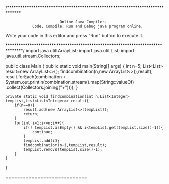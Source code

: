 /******************************************************************************

                            Online Java Compiler.
                Code, Compile, Run and Debug java program online.
Write your code in this editor and press "Run" button to execute it.

*******************************************************************************/
import java.util.ArrayList;
import java.util.List;
import java.util.stream.Collectors;

public class Main
{
	public static void main(String[] args) {
	    int n=5;
        List<List<Integer>> result=new ArrayList<>();
        findcombination(n,new ArrayList<>(),result);
        result.forEach(combination->
              System.out.println(combination.stream().map(String::valueOf)
                                       .collect(Collectors.joining("+"))));
	}
	
	private static void findcombination(int n,List<Integer> tempList,List<List<Integer>> result){
	    if(n==0){
	        result.add(new ArrayList<>(tempList));
	        return;
	    }
	    for(int i=1;i<=n;i++){
	        if(! tempList.isEmpty() && i<tempList.get(tempList.size()-1)){
	            continue;
	        }
	        tempList.add(i);
	        findcombination(n-i,tempList,result);
	        tempList.remove(tempList.size()-1);
	    }
	}
}

============================
